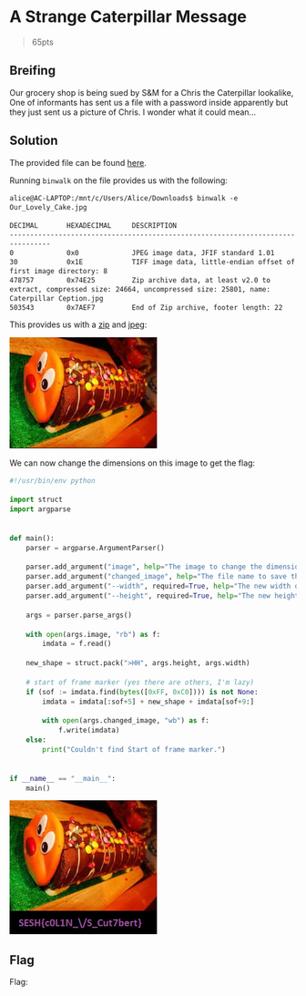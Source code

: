# A Strange Caterpillar Message
> 65pts

## Breifing
Our grocery shop is being sued by S&M for a Chris the Caterpillar lookalike, One of informants has sent us a file with a password inside apparently but they just sent us a picture of Chris. I wonder what it could mean...

## Solution
The provided file can be found [here](Our_Lovely_Cake.jpg).

Running `binwalk` on the file provides us with the following:

```console
alice@AC-LAPTOP:/mnt/c/Users/Alice/Downloads$ binwalk -e Our_Lovely_Cake.jpg

DECIMAL       HEXADECIMAL     DESCRIPTION
--------------------------------------------------------------------------------
0             0x0             JPEG image data, JFIF standard 1.01
30            0x1E            TIFF image data, little-endian offset of first image directory: 8
478757        0x74E25         Zip archive data, at least v2.0 to extract, compressed size: 24664, uncompressed size: 25801, name: Caterpillar Ception.jpg
503543        0x7AEF7         End of Zip archive, footer length: 22
```

This provides us with a [zip](74E25.zip) and [jpeg](Caterpillar%20Ception.jpg):

![Caterpillar%20Ception.jpg](Caterpillar%20Ception.jpg)

We can now change the dimensions on this image to get the flag:
```py
#!/usr/bin/env python

import struct
import argparse


def main():
    parser = argparse.ArgumentParser()

    parser.add_argument("image", help="The image to change the dimensions of.")
    parser.add_argument("changed_image", help="The file name to save the new image to.")
    parser.add_argument("--width", required=True, help="The new width of the image.", type=int)
    parser.add_argument("--height", required=True, help="The new height of the image.", type=int)

    args = parser.parse_args()

    with open(args.image, "rb") as f:
        imdata = f.read()

    new_shape = struct.pack(">HH", args.height, args.width)

    # start of frame marker (yes there are others, I'm lazy)
    if (sof := imdata.find(bytes([0xFF, 0xC0]))) is not None:
        imdata = imdata[:sof+5] + new_shape + imdata[sof+9:]

        with open(args.changed_image, "wb") as f:
            f.write(imdata)
    else:
        print("Couldn't find Start of frame marker.")


if __name__ == "__main__":
    main()
```

![](flag.jpg)

## Flag
Flag: ` `
